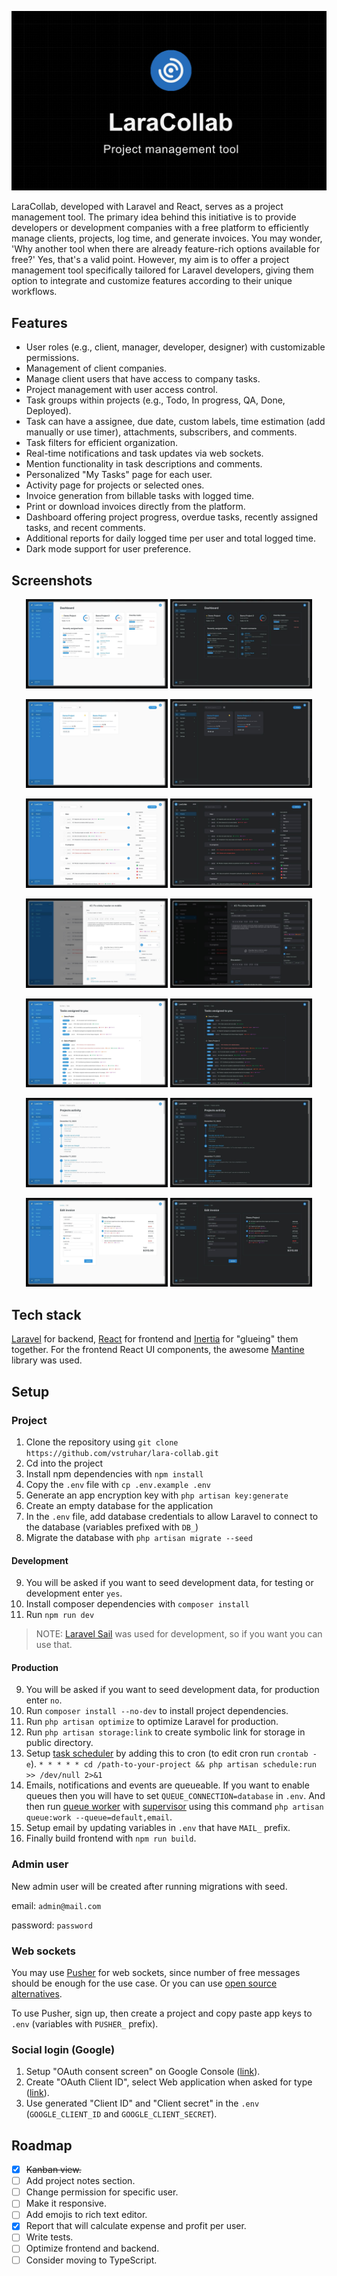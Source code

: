<p align="center"><img src="/resources/docs/banner.jpg"></p>

LaraCollab, developed with Laravel and React, serves as a project management tool. The primary idea behind this initiative is to provide developers or development companies with a free platform to efficiently manage clients, projects, log time, and generate invoices. You may wonder, 'Why another tool when there are already feature-rich options available for free?' Yes, that's a valid point. However, my aim is to offer a project management tool specifically tailored for Laravel developers, giving them option to integrate and customize features according to their unique workflows.

## Features

- User roles (e.g., client, manager, developer, designer) with customizable permissions.
- Management of client companies.
- Manage client users that have access to company tasks.
- Project management with user access control.
- Task groups within projects (e.g., Todo, In progress, QA, Done, Deployed).
- Task can have a assignee, due date, custom labels, time estimation (add manually or use timer), attachments, subscribers, and comments.
- Task filters for efficient organization.
- Real-time notifications and task updates via web sockets.
- Mention functionality in task descriptions and comments.
- Personalized "My Tasks" page for each user.
- Activity page for projects or selected ones.
- Invoice generation from billable tasks with logged time.
- Print or download invoices directly from the platform.
- Dashboard offering project progress, overdue tasks, recently assigned tasks, and recent comments.
- Additional reports for daily logged time per user and total logged time.
- Dark mode support for user preference.

## Screenshots

<p align="center">
<img src="/resources/docs/screenshots/Dashboard - light.jpeg" width="45%">
<img src="/resources/docs/screenshots/Dashboard - dark.jpeg" width="45%">
</p>
<p align="center">
<img src="/resources/docs/screenshots/Projects - light.jpeg" width="45%">
<img src="/resources/docs/screenshots/Projects - dark.jpeg" width="45%">
</p>
<p align="center">
<img src="/resources/docs/screenshots/Project tasks - light.jpeg" width="45%">
<img src="/resources/docs/screenshots/Project tasks - dark.jpeg" width="45%">
</p>
<p align="center">
<img src="/resources/docs/screenshots/Task - light.jpeg" width="45%">
<img src="/resources/docs/screenshots/Task - dark.jpeg" width="45%">
</p>
<p align="center">
<img src="/resources/docs/screenshots/My tasks - light.jpeg" width="45%">
<img src="/resources/docs/screenshots/My tasks - dark.jpeg" width="45%">
</p>
<p align="center">
<img src="/resources/docs/screenshots/Activity - light.jpeg" width="45%">
<img src="/resources/docs/screenshots/Activity - dark.jpeg" width="45%">
</p>
<p align="center">
<img src="/resources/docs/screenshots/Invoice - light.jpeg" width="45%">
<img src="/resources/docs/screenshots/Invoice - dark.jpeg" width="45%">
</p>

## Tech stack

[Laravel](https://laravel.com) for backend, [React](https://react.dev) for frontend and [Inertia](https://inertiajs.com) for "glueing" them together. For the frontend React UI components, the awesome [Mantine](https://mantine.dev) library was used.

## Setup

### Project

1. Clone the repository using `git clone https://github.com/vstruhar/lara-collab.git`
2. Cd into the project
3. Install npm dependencies with `npm install`
4. Copy the `.env` file with `cp .env.example .env`
5. Generate an app encryption key with `php artisan key:generate`
6. Create an empty database for the application
7. In the `.env` file, add database credentials to allow Laravel to connect to the database (variables prefixed with `DB_`)
8. Migrate the database with `php artisan migrate --seed`

#### Development

9. You will be asked if you want to seed development data, for testing or development enter `yes`.
10. Install composer dependencies with `composer install`
11. Run `npm run dev`

> NOTE: [Laravel Sail](https://laravel.com/docs/10.x/sail#introduction) was used for development, so if you want you can use that.

#### Production

9. You will be asked if you want to seed development data, for production enter `no`.
10. Run `composer install --no-dev` to install project dependencies.
11. Run `php artisan optimize` to optimize Laravel for production.
12. Run `php artisan storage:link` to create symbolic link for storage in public directory.
13. Setup [task scheduler](https://laravel.com/docs/10.x/scheduling#running-the-scheduler) by adding this to cron (to edit cron run `crontab -e`).
    `* * * * * cd /path-to-your-project && php artisan schedule:run >> /dev/null 2>&1`
14. Emails, notifications and events are queueable. If you want to enable queues then you will have to set `QUEUE_CONNECTION=database` in `.env`. And then run [queue worker](https://laravel.com/docs/10.x/queues#running-the-queue-worker) with [supervisor](https://laravel.com/docs/10.x/queues#supervisor-configuration) using this command `php artisan queue:work --queue=default,email`.
15. Setup email by updating variables in `.env` that have `MAIL_` prefix.
16. Finally build frontend with `npm run build`.

### Admin user

New admin user will be created after running migrations with seed.

email: `admin@mail.com`

password: `password`

### Web sockets

You may use [Pusher](https://pusher.com) for web sockets, since number of free messages should be enough for the use case. Or you can use [open source alternatives](https://laravel.com/docs/10.x/broadcasting#open-source-alternatives).

To use Pusher, sign up, then create a project and copy paste app keys to `.env` (variables with `PUSHER_` prefix).

### Social login (Google)

1. Setup "OAuth consent screen" on Google Console ([link](https://console.cloud.google.com/apis/credentials/consent)).
2. Create "OAuth Client ID", select Web application when asked for type ([link](https://console.cloud.google.com/apis/credentials)).
3. Use generated "Client ID" and "Client secret" in the `.env` (`GOOGLE_CLIENT_ID` and `GOOGLE_CLIENT_SECRET`).

## Roadmap

- [x] ~~Kanban view.~~
- [ ] Add project notes section.
- [ ] Change permission for specific user.
- [ ] Make it responsive.
- [ ] Add emojis to rich text editor.
- [x] Report that will calculate expense and profit per user.
- [ ] Write tests.
- [ ] Optimize frontend and backend.
- [ ] Consider moving to TypeScript.
